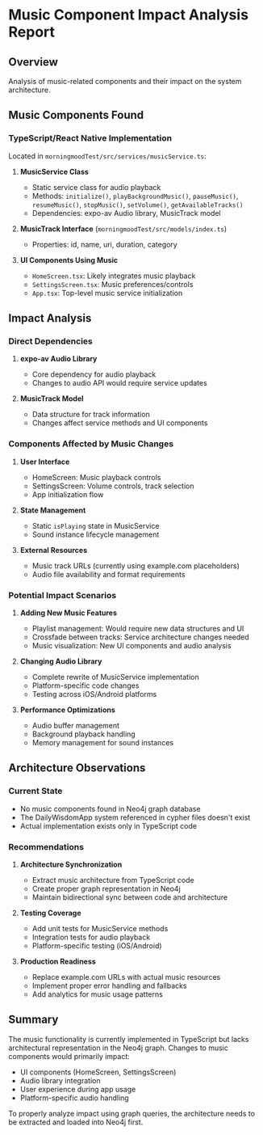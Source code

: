 # Music Component Impact Analysis Report

## Overview
Analysis of music-related components and their impact on the system architecture.

## Music Components Found

### TypeScript/React Native Implementation
Located in `morningmoodTest/src/services/musicService.ts`:

1. **MusicService Class**
   - Static service class for audio playback
   - Methods: `initialize()`, `playBackgroundMusic()`, `pauseMusic()`, `resumeMusic()`, `stopMusic()`, `setVolume()`, `getAvailableTracks()`
   - Dependencies: expo-av Audio library, MusicTrack model

2. **MusicTrack Interface** (`morningmoodTest/src/models/index.ts`)
   - Properties: id, name, uri, duration, category

3. **UI Components Using Music**
   - `HomeScreen.tsx`: Likely integrates music playback
   - `SettingsScreen.tsx`: Music preferences/controls
   - `App.tsx`: Top-level music service initialization

## Impact Analysis

### Direct Dependencies
1. **expo-av Audio Library**
   - Core dependency for audio playback
   - Changes to audio API would require service updates

2. **MusicTrack Model**
   - Data structure for track information
   - Changes affect service methods and UI components

### Components Affected by Music Changes

1. **User Interface**
   - HomeScreen: Music playback controls
   - SettingsScreen: Volume controls, track selection
   - App initialization flow

2. **State Management**
   - Static `isPlaying` state in MusicService
   - Sound instance lifecycle management

3. **External Resources**
   - Music track URLs (currently using example.com placeholders)
   - Audio file availability and format requirements

### Potential Impact Scenarios

1. **Adding New Music Features**
   - Playlist management: Would require new data structures and UI
   - Crossfade between tracks: Service architecture changes needed
   - Music visualization: New UI components and audio analysis

2. **Changing Audio Library**
   - Complete rewrite of MusicService implementation
   - Platform-specific code changes
   - Testing across iOS/Android platforms

3. **Performance Optimizations**
   - Audio buffer management
   - Background playback handling
   - Memory management for sound instances

## Architecture Observations

### Current State
- No music components found in Neo4j graph database
- The DailyWisdomApp system referenced in cypher files doesn't exist
- Actual implementation exists only in TypeScript code

### Recommendations
1. **Architecture Synchronization**
   - Extract music architecture from TypeScript code
   - Create proper graph representation in Neo4j
   - Maintain bidirectional sync between code and architecture

2. **Testing Coverage**
   - Add unit tests for MusicService methods
   - Integration tests for audio playback
   - Platform-specific testing (iOS/Android)

3. **Production Readiness**
   - Replace example.com URLs with actual music resources
   - Implement proper error handling and fallbacks
   - Add analytics for music usage patterns

## Summary
The music functionality is currently implemented in TypeScript but lacks architectural representation in the Neo4j graph. Changes to music components would primarily impact:
- UI components (HomeScreen, SettingsScreen)
- Audio library integration
- User experience during app usage
- Platform-specific audio handling

To properly analyze impact using graph queries, the architecture needs to be extracted and loaded into Neo4j first.